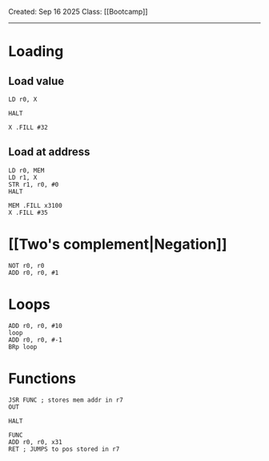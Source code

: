 Created: Sep 16 2025
Class: [[Bootcamp]] 
- - -
# Loading
## Load value
```
LD r0, X

HALT

X .FILL #32
```
## Load at address
```
LD r0, MEM
LD r1, X
STR r1, r0, #0
HALT

MEM .FILL x3100
X .FILL #35
```

# [[Two's complement|Negation]]
```
NOT r0, r0
ADD r0, r0, #1
```
# Loops
```
ADD r0, r0, #10
loop
ADD r0, r0, #-1
BRp loop
```
# Functions
```
JSR FUNC ; stores mem addr in r7
OUT

HALT 

FUNC
ADD r0, r0, x31
RET ; JUMPS to pos stored in r7
```